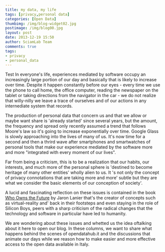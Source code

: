 ```yaml
---
title: my data, my life
tags: [privacy,personal data]
categories: [Open Data]
thumbimg: /img/blog-widget02.jpg
postimage: /img/blog00.jpg
layout: post
date: 2013-12-19 15:50
author: SciamLab Team
comments: true
tags:
- privacy
- personal_data
---
```


Test In everyone's life, experiences mediated by software occupy
an increasingly large portion of our day and basically that
is likely to increase over time. Despite it happen constantly
before our eyes - every time we use the phone to call home, 
the office computer, reading the newspaper on the tablet or
taking directions from the navigator in the car - we do not
realize that willy-nilly we leave a trace of ourselves and of
our actions in any internediate system that records.
 
The production of personal data that concern us and that we
allow or maybe want share is 'already started' since
several years, but the amount, the frequency and spread
only recently assumed a trend that follows Moore's law so it's going
to increase exponentially over time. Google Glass is slowly approaching
into the lives of many of us. It's now time for a second and then a thrird
wave after smartphones and smartwatches of personal tools that make
our experience mediated by the software more and more "integrated
with every moment of our lives".

Far from being a criticism, this is to be a realization that our habits,
our interests, and much more of the personal sphere is 'destined to become
heritage of many other entities' wholly alien to us. It 's not
only the concept of privacy connotations that are taking more
and more' subtle but they are what we consider the basic elements
of our conception of society'.

A lucid and fascinating reflection on these issues is contained 
in the book [Who Owns the Future](http://www.jaronlanier.com/futurewebresources.html)
by Jaron Lanier that's the creator of 
concepts such as virtual-reality and' back in their footsteps and even 
staying in the role of Silicon Boys, peers with a sharp criticism of 
the radical changes that the technology and software in particular 
have led to humanity.

We are wondering about these issues and whetted us the idea of 
​​talking about it here to open our blog. In these columns, we want 
to share what happens behind the scenes of opendatahub.it and the
discussions that animate our days while we reason how to make easier 
and more effective access to the open data available in Italy.

